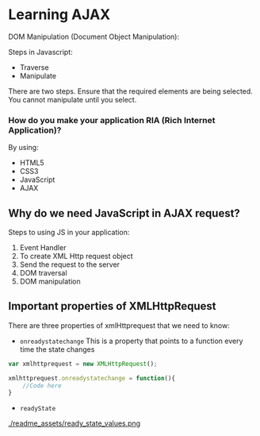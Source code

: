 # Learning AJAX


DOM Manipulation (Document Object Manipulation):

Steps in Javascript:
- Traverse 
- Manipulate

There are two steps. Ensure that the required elements are being selected. You cannot manipulate until you select.


### How do you make your application RIA (Rich Internet Application)?
By using:
- HTML5
- CSS3
- JavaScript
- AJAX

## Why do we need JavaScript in AJAX request?

Steps to using JS in your application:
1. Event Handler
2. To create XML Http request object
3. Send the request to the server
4. DOM traversal 
5. DOM manipulation

## Important properties of XMLHttpRequest

There are three properties of xmlHttprequest that we need to know:
- `onreadystatechange`
    This is a property that points to a function every time the state changes

```js
var xmlhttprequest = new XMLHttpRequest();

xmlhttprequest.onreadystatechange = function(){
    //Code here
}
```
- `readyState`

[./readme_assets/ready_state_values.png](./readme_assets/ready_state_values.png)
